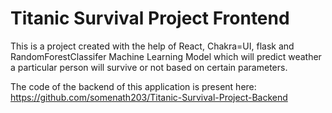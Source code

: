 # Titanic Survival Project Frontend

This is a project created with the help of React, Chakra=UI, flask and RandomForestClassifer Machine Learning Model which will predict weather a particular person will survive or not based on certain parameters.

The code of the backend of this application is present here: https://github.com/somenath203/Titanic-Survival-Project-Backend


